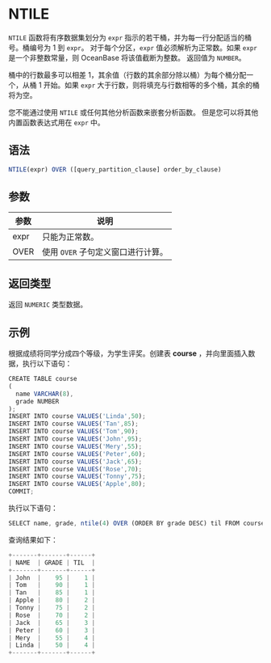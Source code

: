 NTILE 
==========================



`NTILE` 函数将有序数据集划分为 `expr` 指示的若干桶，并为每一行分配适当的桶号。桶编号为 1 到 `expr`。 对于每个分区，`expr` 值必须解析为正常数。如果 `expr` 是一个非整数常量，则 OceanBase 将该值截断为整数。 返回值为 `NUMBER`。

桶中的行数最多可以相差 1，其余值（行数的其余部分除以桶）为每个桶分配一个，从桶 1 开始。如果 `expr` 大于行数，则将填充与行数相等的多个桶，其余的桶将为空。

您不能通过使用 `NTILE` 或任何其他分析函数来嵌套分析函数。 但是您可以将其他内置函数表达式用在 `expr` 中。

语法 
--------------

```javascript
NTILE(expr) OVER ([query_partition_clause] order_by_clause)
```



参数 
--------------



|  参数  |          说明           |
|------|-----------------------|
| expr | 只能为正常数。               |
| OVER | 使用 `OVER` 子句定义窗口进行计算。 |



返回类型 
----------------

返回 `NUMERIC` 类型数据。

示例 
--------------

根据成绩将同学分成四个等级，为学生评奖。创建表 **course** ，并向里面插入数据，执行以下语句：

```javascript
CREATE TABLE course
(
  name VARCHAR(8),
  grade NUMBER
);
INSERT INTO course VALUES('Linda',50);
INSERT INTO course VALUES('Tan',85);
INSERT INTO course VALUES('Tom',90);
INSERT INTO course VALUES('John',95);
INSERT INTO course VALUES('Mery',55);
INSERT INTO course VALUES('Peter',60);
INSERT INTO course VALUES('Jack',65);
INSERT INTO course VALUES('Rose',70);
INSERT INTO course VALUES('Tonny',75);
INSERT INTO course VALUES('Apple',80);
COMMIT;
```



执行以下语句：

```javascript
SELECT name, grade, ntile(4) OVER (ORDER BY grade DESC) til FROM course;
```



查询结果如下：

```javascript
+-------+-------+------+
| NAME  | GRADE | TIL  |
+-------+-------+------+
| John  |    95 |    1 |
| Tom   |    90 |    1 |
| Tan   |    85 |    1 |
| Apple |    80 |    2 |
| Tonny |    75 |    2 |
| Rose  |    70 |    2 |
| Jack  |    65 |    3 |
| Peter |    60 |    3 |
| Mery  |    55 |    4 |
| Linda |    50 |    4 |
+-------+-------+------+
```


